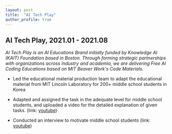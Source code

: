 ```yaml
---
layout: post
title:  "AI Tech Play"
author_profile: true
---
```




## AI Tech Play, 2021.01 - 2021.08


*AI Tech Play is an AI Educations Brand initially funded by Knowledge AI (KAIT) Foundation based in Boston. Through forming strategic partnerships with organizations across industry and academia, we are delivering Free AI Coding Educations based on MIT Beaver Work's Code Materials.*


-	Led the educational material production team to adapt the educational material from MIT Lincoln Laboratory
for 200+ middle school students in Korea

-	Adapted and assigned the task in the adequate level for middle school students, and uploaded a video for the detailed explanation of given tasks. (link: [youtube](https://www.youtube.com/watch?v=utCzjtSN9Pk&t=700s))

-	Conducted an interview to motivate middle school students (link: [youtube](https://www.youtube.com/watch?v=_GEfOj7DTHY))

